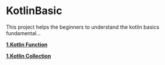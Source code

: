 # KotlinBasic
This project helps the beginners to understand the kotlin  basics fundamental...

[**1.Kotlin Function**](https://github.com/hariharanc/KotlinBasic/blob/master/function.md)

[**1.Kotlin Collection**](https://github.com/hariharanc/KotlinBasic/blob/master/function.md)

